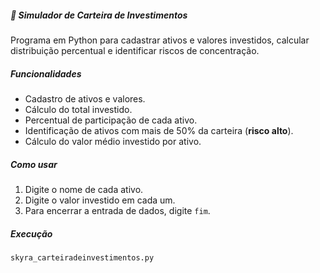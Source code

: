 ##### 💼 Simulador de Carteira de Investimentos

Programa em Python para cadastrar ativos e valores investidos, calcular distribuição percentual e identificar riscos de concentração.

##### Funcionalidades
- Cadastro de ativos e valores.
- Cálculo do total investido.
- Percentual de participação de cada ativo.
- Identificação de ativos com mais de 50% da carteira (**risco alto**).
- Cálculo do valor médio investido por ativo.

##### Como usar
1. Digite o nome de cada ativo.
2. Digite o valor investido em cada um.
3. Para encerrar a entrada de dados, digite `fim`.

##### Execução
```bash
skyra_carteiradeinvestimentos.py
